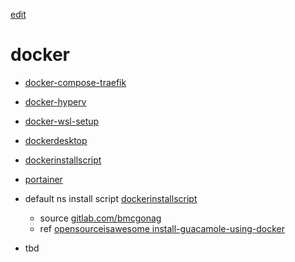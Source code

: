 [edit](https://github.com/2cld/netstack/edit/master/docs/lan/compute/docker/README.md)

# docker
- [docker-compose-traefik](./docker-compose-traefik)
- [docker-hyperv](./docker-hyperv)
- [docker-wsl-setup](./docker-wsl-setup)
- [dockerdesktop](./dockerdesktop)
- [dockerinstallscript](./dockerinstallscript)
- [portainer](./portainer)

  
- default ns install script [dockerinstallscript](./dockerinstallscript)
  - source [gitlab.com/bmcgonag](https://gitlab.com/bmcgonag/docker_installs/-/raw/main/install_docker_nproxyman.sh)
  - ref [opensourceisawesome install-guacamole-using-docker](https://wiki.opensourceisawesome.com/books/guacamole-rdp/page/install-guacamole-using-docker)
- tbd
